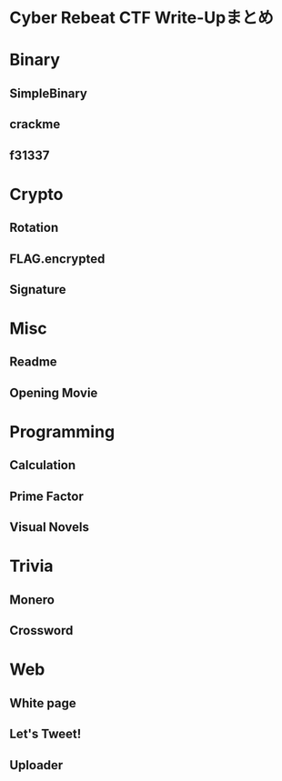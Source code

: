 # Cyber Rebeat CTF Write-Upまとめ

# Binary
## SimpleBinary

## crackme

## f31337

# Crypto
## Rotation

## FLAG.encrypted

## Signature

# Misc
## Readme

## Opening Movie

# Programming
## Calculation

## Prime Factor

## Visual Novels

# Trivia
## Monero

## Crossword

# Web
## White page

## Let's Tweet!

## Uploader
